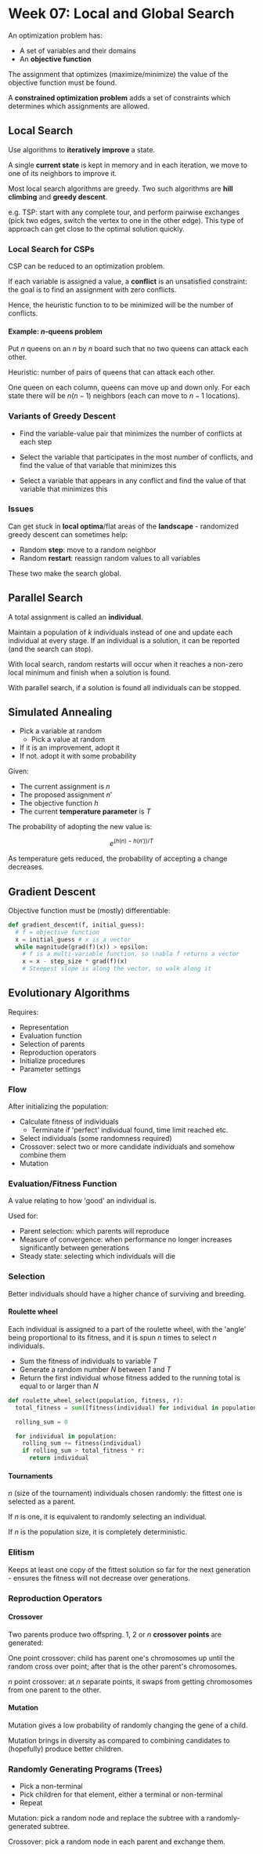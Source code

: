# Week 07: Local and Global Search

An optimization problem has:

- A set of variables and their domains
- An **objective function**

The assignment that optimizes (maximize/minimize) the value of the objective function must be found.

A **constrained optimization problem** adds a set of constraints which determines which assignments are allowed.

## Local Search

Use algorithms to **iteratively improve** a state.

A single **current state** is kept in memory and in each iteration, we move to one of its neighbors to improve it.

Most local search algorithms are greedy. Two such algorithms are **hill climbing** and **greedy descent**.

e.g. TSP: start with any complete tour, and perform pairwise exchanges (pick two edges, switch the vertex to one in the other edge). This type of approach can get close to the optimal solution quickly.

### Local Search for CSPs

CSP can be reduced to an optimization problem.

If each variable is assigned a value, a **conflict** is an unsatisfied constraint: the goal is to find an assignment with zero conflicts.

Hence, the heuristic function to to be minimized will be the number of conflicts.

#### Example: *n*-queens problem

Put *n* queens on an *n* by *n* board such that no two queens can attack each other.

Heuristic: number of pairs of queens that can attack each other.

One queen on each column, queens can move up and down only. For each state there will be $n(n-1)$ neighbors (each can move to $n-1$ locations).

### Variants of Greedy Descent

- Find the variable-value pair that minimizes the number of conflicts at each step

- Select the variable that participates in the most number of conflicts, and find the value of that variable that minimizes this
- Select a variable that appears in any conflict and find the value of that variable that minimizes this

### Issues

Can get stuck in **local optima**/flat areas of the **landscape** - randomized greedy descent can sometimes help:

- Random **step**: move to a random neighbor
- Random **restart**: reassign random values to all variables

These two make the search global.

## Parallel Search

A total assignment is called an **individual**.

Maintain a population of *k* individuals instead of one and update each individual at every stage. If an individual is a solution, it can be reported (and the search can stop).

With local search, random restarts will occur when it reaches a non-zero local minimum and finish when a solution is found.

With parallel search, if a solution is found all individuals can be stopped.

## Simulated Annealing

- Pick a variable at random
  - Pick a value at random
- If it is an improvement, adopt it
- If not. adopt it with some probability

Given:

- The current assignment is $n$
- The proposed assignment $n'$
- The objective function $h$
- The current **temperature parameter** is $T$

The probability of adopting the new value is:

$$
e^{(h(n) - h(n'))/T}
$$

As temperature gets reduced, the probability of accepting a change decreases.

## Gradient Descent

Objective function must be (mostly) differentiable:

```python
def gradient_descent(f, initial_guess):
  # f = objective function
  x = initial_guess # x is a vector
  while magnitude(grad(f)(x)) > epsilon:
    # f is a multi-variable function, so \nabla f returns a vector
    x = x - step_size * grad(f)(x)
    # Steepest slope is along the vector, so walk along it
```

## Evolutionary Algorithms

Requires:

- Representation
- Evaluation function
- Selection of parents
- Reproduction operators
- Initialize procedures
- Parameter settings

### Flow

After initializing the population:

- Calculate fitness of individuals
  - Terminate if 'perfect' individual found, time limit reached etc.
- Select individuals (some randomness required)
- Crossover: select two or more candidate individuals and somehow combine them
- Mutation

### Evaluation/Fitness Function

A value relating to how 'good' an individual is.

Used for:

- Parent selection: which parents will reproduce
- Measure of convergence: when performance no longer increases significantly between generations
- Steady state: selecting which individuals will die

### Selection

Better individuals should have a higher chance of surviving and breeding.

#### Roulette wheel

Each individual is assigned to a part of the roulette wheel, with the 'angle' being proportional to its fitness, and it is spun *n* times to select *n* individuals.

- Sum the fitness of individuals to variable *T*
- Generate a random number *N* between *1* and *T*
- Return the first individual whose fitness added to the running total is equal to or larger than *N*

```python
def roulette_wheel_select(population, fitness, r):
  total_fitness = sum([fitness(individual) for individual in population])

  rolling_sum = 0

  for individual in population:
    rolling_sum += fitness(individual)
    if rolling_sum > total_fitness * r:
      return individual
```

#### Tournaments

*n* (size of the tournament) individuals chosen randomly: the fittest one is selected as a parent.

If *n* is one, it is equivalent to randomly selecting an individual.

If *n* is the population size, it is completely deterministic.

### Elitism

Keeps at least one copy of the fittest solution so far for the next generation - ensures the fitness will not decrease over generations.

### Reproduction Operators

#### Crossover

Two parents produce two offspring. 1, 2 or *n* **crossover points** are generated:

One point crossover: child has parent one's chromosomes up until the random cross over point; after that is the other parent's chromosomes.

*n* point crossover: at *n* separate points, it swaps from getting chromosomes from one parent to the other.

#### Mutation

Mutation gives a low probability of randomly changing the gene of a child.

Mutation brings in diversity as compared to combining candidates to (hopefully) produce better children.

### Randomly Generating Programs (Trees)

- Pick a non-terminal
- Pick children for that element, either a terminal or non-terminal
- Repeat

Mutation: pick a random node and replace the subtree with a randomly-generated subtree.

Crossover: pick a random node in each parent and exchange them.
